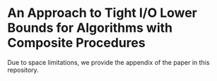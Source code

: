 # An Approach to Tight I/O Lower Bounds for Algorithms with Composite Procedures

Due to space limitations, we provide the appendix of the paper in this repository.
